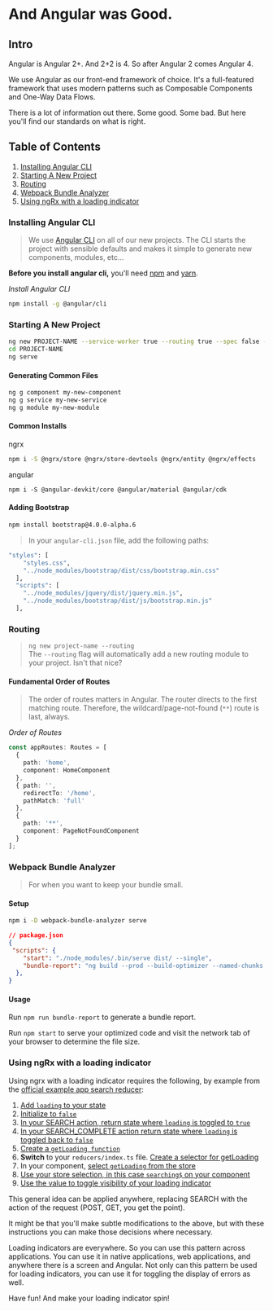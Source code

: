 # And Angular was Good.

## Intro
Angular is Angular 2+. And 2+2 is 4. So after Angular 2 comes Angular 4.  
  
We use Angular as our front-end framework of choice. It's a full-featured framework that uses modern patterns such as Composable Components and One-Way Data Flows.  
  
There is a lot of information out there. Some good. Some bad. But here you'll find our standards on what is right. 

## Table of Contents
1. [Installing Angular CLI](#installing-angular-cli)
2. [Starting A New Project](#starting-a-new-project)  
3. [Routing](#routing)
4. [Webpack Bundle Analyzer](#webpack-bundle-analyzer)
5. [Using ngRx with a loading indicator](#using-ngrx-with-a-loading-indicator)

### Installing Angular CLI
> We use [Angular CLI](https://cli.angular.io) on all of our new projects. The CLI starts the project with sensible defaults and makes it simple to generate new components, modules, etc...  
  

**Before you install angular cli,** you'll need [npm](https://docs.npmjs.com/getting-started/installing-node) and [yarn](https://yarnpkg.com/en/docs/install).  

_Install Angular CLI_
```bash
npm install -g @angular/cli
```

### Starting A New Project

```bash 
ng new PROJECT-NAME --service-worker true --routing true --spec false --prefix COMPONENT-PREFIX
cd PROJECT-NAME
ng serve
```

#### Generating Common Files
```bash 
ng g component my-new-component
ng g service my-new-service
ng g module my-new-module
```

#### Common Installs
ngrx
```bash
npm i -S @ngrx/store @ngrx/store-devtools @ngrx/entity @ngrx/effects
```
angular
```
npm i -S @angular-devkit/core @angular/material @angular/cdk
```

#### Adding Bootstrap
```bash
npm install bootstrap@4.0.0-alpha.6
```
> In your `angular-cli.json` file, add the following paths:

```bash
"styles": [
    "styles.css",
    "../node_modules/bootstrap/dist/css/bootstrap.min.css"
  ],
  "scripts": [
    "../node_modules/jquery/dist/jquery.min.js",
    "../node_modules/bootstrap/dist/js/bootstrap.min.js"
  ],
```

### Routing
> ```ng new project-name --routing```   
> The `--routing` flag will automatically add a new routing module to your project. Isn't that nice?

#### Fundamental Order of Routes
> The order of routes matters in Angular. The router directs to the first matching route. Therefore, the wildcard/page-not-found (`**`) route is last, always.

_Order of Routes_
```ts 
const appRoutes: Routes = [
  { 
    path: 'home', 
    component: HomeComponent 
  },
  { path: '',
    redirectTo: '/home',
    pathMatch: 'full'
  },
  { 
    path: '**', 
    component: PageNotFoundComponent 
  }
];
```

### Webpack Bundle Analyzer
> For when you want to keep your bundle small.


#### Setup
```bash
npm i -D webpack-bundle-analyzer serve
```

```json
// package.json
{
 "scripts": {
    "start": "./node_modules/.bin/serve dist/ --single",
    "bundle-report": "ng build --prod --build-optimizer --named-chunks --stats-json && ./node_modules/.bin/webpack-bundle-analyzer dist/stats.json"
  },
}
```

#### Usage
Run `npm run bundle-report` to generate a bundle report.

Run `npm start` to serve your optimized code and visit the network tab of your browser to determine the file size.

### Using ngRx with a loading indicator
Using ngrx with a loading indicator requires the following, by example from the [official example app search reducer](https://github.com/ngrx/platform/blob/master/example-app/app/books/reducers/search.ts): 

1. [Add `loading` to your state](https://github.com/ngrx/platform/blob/master/example-app/app/books/reducers/search.ts#L5)  
2. [Initialize to `false`](https://github.com/ngrx/platform/blob/master/example-app/app/books/reducers/search.ts#L12)  
3. [In your SEARCH action, return state where `loading` is toggled to `true`](https://github.com/ngrx/platform/blob/master/example-app/app/books/reducers/search.ts#L31-L37)  
4. [In your SEARCH_COMPLETE action return state where `loading` is toggled back to `false`](https://github.com/ngrx/platform/blob/master/example-app/app/books/reducers/search.ts#L42)  
5. [Create a `getLoading function`](https://github.com/ngrx/platform/blob/master/example-app/app/books/reducers/search.ts#L66)  
6. **Switch** to your `reducers/index.ts` file. [Create a selector for getLoading](https://github.com/ngrx/platform/blob/master/example-app/app/books/reducers/index.ts#L104-L107)  
7. In your component, [select `getLoading` from the store](https://github.com/ngrx/platform/blob/master/example-app/app/books/containers/find-book-page.ts#L27)  
8. [Use your store selection, in this case `searching$` on your component](https://github.com/ngrx/platform/blob/master/example-app/app/books/containers/find-book-page.ts#L14)  
9. [Use the value to toggle visibility of your loading indicator](https://github.com/ngrx/platform/blob/master/example-app/app/books/components/book-search.ts#L15)  

This general idea can be applied anywhere, replacing SEARCH with the action of the request (POST, GET, you get the point).   
  
It might be that you'll make subtle modifications to the above, but with these instructions you can make those decisions where necessary.  

Loading indicators are everywhere. So you can use this pattern across applications.  You can use it in native applications, web applications, and anywhere there is a screen and Angular. Not only can this pattern be used for loading indicators, you can use it for toggling the display of errors as well. 
  
Have fun! And make your loading indicator spin!
